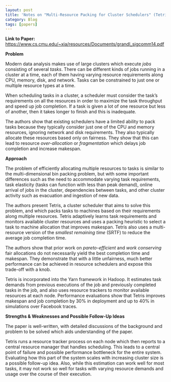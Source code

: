 ```yaml
---
layout: post
title: 'Notes on "Multi-Resource Packing for Cluster Schedulers" (Tetris)'
category: Blog
tags: [papers]
---
```


**Link to Paper:** <https://www.cs.cmu.edu/~xia/resources/Documents/grandl_sigcomm14.pdf>

**Problem**

Modern data analysis makes use of large clusters which execute *jobs* consisting of several *tasks*. There can be different kinds of jobs running in a cluster at a time, each of them having varying resource requirements along CPU, memory, disk, and network. Tasks can be constrained to just one or multiple resource types at a time. 

When scheduling tasks in a cluster, a scheduler must consider the task’s requirements on all the resources in order to maximize the task throughput and speed up job completion. If a task is given a lot of one resource but less of another, then it takes longer to finish and this is inadequate.

The authors show that existing schedulers have a limited ability to pack tasks because they typically consider just one of the CPU and memory resources, ignoring network and disk requirements. They also typically allocate these resources based only on fairness. They show that this can lead to resource *over-allocation* or *fragmentation* which delays job completion and increase makespan.

**Approach**

The problem of efficiently allocating multiple resources to tasks is similar to the multi-dimensional bin packing problem, but with some important differences such as the need to accommodate varying task requirements, task elasticity (tasks can function with less than peak demand), online arrival of jobs in the cluster, dependencies between tasks, and other cluster activity such as evacuation and ingestion of new data.

The authors present Tetris, a cluster scheduler that aims to solve this problem, and which packs tasks to machines based on their requirements along multiple resources. Tetris adaptively learns task requirements and monitors available cluster resources and uses a packing heuristic to select a task to machine allocation that improves makespan. Tetris also uses a multi-resource version of the *smallest remaining time* (SRTF) to reduce the average job completion time.

The authors show that prior work on *pareto-efficient* and *work conserving* fair allocations do not necessarily yield the best completion time and makespan. They demonstrate that with a little unfairness, much better performance can be achieved in resource schedulers and expose this trade-off with a knob.

Tetris is incorporated into the Yarn framework in Hadoop. It estimates task demands from previous executions of the job and previously completed tasks in the job, and also uses resource trackers to monitor available resources at each node. Performance evaluations show that Tetris improves makespan and job completion by 30% in deployment and up to 40% in simulations over Facebook traces.

**Strengths & Weaknesses and Possible Follow-Up Ideas**

The paper is well-written, with detailed discussions of the background and problem to be solved which aids understanding of the paper. 

Tetris runs a resource tracker process on each node which then reports to a central resource manager that handles scheduling. This leads to a central point of failure and possible performance bottleneck for the entire system. Evaluating how this part of the system scales with increasing cluster size is a possible follow-up idea. Also, while this estimation can work well for most tasks, it may not work so well for tasks with varying resource demands and usage over the course of their execution.
